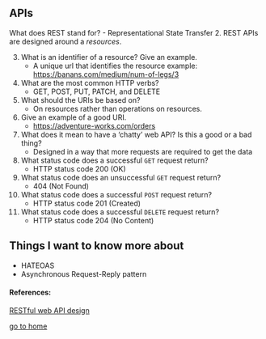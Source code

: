 ## APIs


 What does REST stand for?
     -  Representational State Transfer
2. REST APIs are designed around a _resources_.
   
3. What is an identifier of a resource? Give an example.
    - A unique url that identifies the resource example: https://banans.com/medium/num-of-legs/3
4. What are the most common HTTP verbs?
   - GET, POST, PUT, PATCH, and DELETE
5. What should the URIs be based on?
   - On resources rather than operations on resources.
6. Give an example of a good URI.
   - https://adventure-works.com/orders
7. What does it mean to have a ‘chatty’ web API? Is this a good or a bad thing?
   - Designed in a way that more requests are required to get the data
8. What status code does a successful `GET` request return?
   - HTTP status code 200 (OK)
9.  What status code does an unsuccessful `GET` request return?
    - 404 (Not Found)
10. What status code does a successful `POST` request return?
    - HTTP status code 201 (Created)
11. What status code does a successful `DELETE` request return?
    - HTTP status code 204 (No Content)



## Things I want to know more about
  - HATEOAS
  - Asynchronous Request-Reply pattern

#### References:

[RESTful web API design](https://docs.microsoft.com/en-us/azure/architecture/est-practices/api-design)



[go to home](README.md)